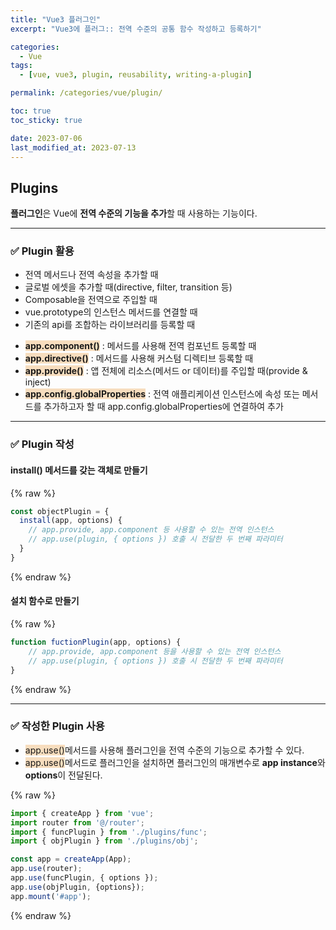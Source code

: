 ```yaml
---
title: "Vue3 플러그인"
excerpt: "Vue3에 플러그:: 전역 수준의 공통 함수 작성하고 등록하기"

categories:
  - Vue
tags:
  - [vue, vue3, plugin, reusability, writing-a-plugin]

permalink: /categories/vue/plugin/

toc: true
toc_sticky: true

date: 2023-07-06
last_modified_at: 2023-07-13
---
```


## Plugins

**플러그인**은 Vue에 **전역 수준의 기능을 추가**할 때 사용하는 기능이다.

***

### ✅ Plugin 활용

- 전역 메서드나 전역 속성을 추가할 때
- 글로벌 에셋을 추가할 때(directive, filter, transition 등)
- Composable을 전역으로 주입할 때
- vue.prototype의 인스턴스 메서드를 연결할 때
- 기존의 api를 조합하는 라이브러리를 등록할 때

>
- <span style="background-color: #F7DDBE; font-weight: bold">app.component()</span> : 메서드를 사용해 전역 컴포넌트 등록할 때
- <span style="background-color: #F7DDBE; font-weight: bold">app.directive()</span> : 메서드를 사용해 커스텀 디렉티브 등록할 때
- <span style="background-color: #F7DDBE; font-weight: bold">app.provide()</span> : 앱 전체에 리소스(메서드 or 데이터)를 주입할 때(provide & inject)
- <span style="background-color: #F7DDBE; font-weight: bold">app.config.globalProperties</span> : 전역 애플리케이션 인스턴스에 속성 또는 메서드를 추가하고자 할 때 app.config.globalProperties에 연결하여 추가

***

### ✅ Plugin 작성

#### install() 메서드를 갖는 객체로 만들기

{% raw %}

```javascript
const objectPlugin = {
  install(app, options) {
    // app.provide, app.component 등 사용할 수 있는 전역 인스턴스
    // app.use(plugin, { options }) 호출 시 전달한 두 번째 파라미터
  }
}
```

{% endraw %}

#### 설치 함수로 만들기

{% raw %}

```javascript
function fuctionPlugin(app, options) {
    // app.provide, app.component 등을 사용할 수 있는 전역 인스턴스
    // app.use(plugin, { options }) 호출 시 전달한 두 번째 파라미터
}
```

{% endraw %}

***

### ✅ 작성한 Plugin 사용

- <span style="background-color: #F7DDBE">app.use()</span>메서드를 사용해 플러그인을 전역 수준의 기능으로 추가할 수 있다.
- <span style="background-color: #F7DDBE">app.use()</span>메서드로 플러그인을 설치하면 플러그인의 매개변수로 **app instance**와 **options**이 전달된다.

{% raw %}

```javascript
import { createApp } from 'vue';
import router from '@/router';
import { funcPlugin } from './plugins/func';
import { objPlugin } from './plugins/obj';

const app = createApp(App);
app.use(router);
app.use(funcPlugin, { options });
app.use(objPlugin, {options});
app.mount('#app');
```

{% endraw %}
